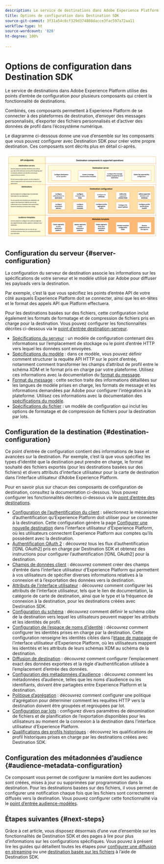 ```yaml
---
description: Le service de destinations dans Adobe Experience Platform utilise des points d’entrée de configuration pour plusieurs composants qui créent la fonctionnalité de destinations. Découvrez comment ces composants combinés permettent à Experience Platform de se connecter à des partenaires de destination, d’envoyer des messages personnalisés et d’activer des données de profil dans l’écosystème numérique.
title: Options de configuration dans Destination SDK
source-git-commit: 3f31a54c0cf329d374808dacce3fac597a72aa11
workflow-type: ht
source-wordcount: '828'
ht-degree: 100%

---
```



# Options de configuration dans Destination SDK

Le service de destinations dans Adobe Experience Platform utilise des points d’entrée de configuration pour plusieurs composants qui créent la fonctionnalité de destinations.

Combinés, ces composants permettent à Experience Platform de se connecter à des plateformes de destination, d’envoyer des messages personnalisés, d’exporter des fichiers personnalisés et d’activer des données de profil dans l’écosystème numérique.

Le diagramme ci-dessous donne une vue d’ensemble sur les composants que vous pouvez configurer avec Destination SDK pour créer votre propre destination. Ces composants sont décrits plus en détail ci-après.

![Diagramme présentant les composants de Destination SDK, les points d’entrée de configuration et les opérations pris en charge par ceux-ci.](../assets/functionality/destination-sdk-components-diagram.png)

## Configuration du serveur {#server-configuration}

La configuration du serveur de destination associe les informations sur les spécifications de votre serveur et le modèle utilisé par Adobe pour diffuser les payloads vers la destination.

Par exemple, c’est là que vous spécifiez les points d’entrée API de votre côté auxquels Experience Platform doit se connecter, ainsi que les en-têtes et le format des appels API que Platform effectuera.

Pour les destinations basées sur des fichiers, cette configuration inclut également les formats de formatage et de compression de fichiers pris en charge pour la destination. Vous pouvez configurer les fonctionnalités décrites ci-dessous via le [point d’entrée destination-serveur](../authoring-api/destination-server/create-destination-server.md).

* [Spécifications du serveur](destination-server/server-specs.md) : un modèle de configuration contenant des informations sur l’emplacement de stockage ou le point d’entrée HTTP vers lequel les données sont envoyées.
* [Spécifications du modèle](destination-server/templating-specs.md) : dans ce modèle, vous pouvez définir comment structurer la requête API HTTP sur le point d’entrée, notamment comment transformer les champs d’attribut de profil entre le schéma XDM et le format pris en charge par votre plateforme. Utilisez ces informations avec la documentation du [format du message](destination-server/message-format.md).
* [Format du message](destination-server/message-format.md) : cette section traite des informations détaillées sur les langues de modèle prises en charge, les formats de message et les informations demandées par Adobe pour configurer l’intégration à la plateforme. Utilisez ces informations avec la documentation des [spécifications du modèle](destination-server/templating-specs.md).
* [Spécifications du fichier](destination-server/file-formatting.md) : un modèle de configuration qui inclut les options de formatage et de compression de fichiers pour la destination par lots.

## Configuration de la destination {#destination-configuration}

Ce point d’entrée de configuration contient des informations de base et avancées sur la destination. Par exemple, c’est là que vous spécifiez les types d’identité que la destination peut prendre en charge, le format souhaité des fichiers exportés (pour les destinations basées sur des fichiers) et divers attributs d’interface utilisateur pour la carte de destination dans l’interface utilisateur d’Adobe Experience Platform.

Pour en savoir plus sur chacun des composants de configuration de destination, consultez la documentation ci-dessous. Vous pouvez configurer les fonctionnalités décrites ci-dessous via le [point d’entrée des destinations](../authoring-api/destination-configuration/create-destination-configuration.md).

* [Configuration de l’authentification du client](destination-configuration/customer-authentication.md) : sélectionnez le mécanisme d’authentification qu’Experience Platform doit utiliser pour se connecter à la destination. Cette configuration génère la page [Configurer une nouvelle destination](../../ui/connect-destination.md) dans l’interface utilisateur d’Experience Platform, où les utilisateurs connectent Experience Platform aux comptes qu’ils possèdent avec la destination.
* [Authentification OAuth 2](destination-configuration/oauth2-authentication.md) : découvrez tous les flux d’authentification [!DNL OAuth2] pris en charge par Destination SDK et obtenez des instructions pour configurer l’authentification [!DNL OAuth2] pour la destination.
* [Champs de données client](destination-configuration/customer-data-fields.md) : découvrez comment créer des champs d’entrée dans l’interface utilisateur d’Experience Platform qui permettent à vos utilisateurs de spécifier diverses informations relatives à la connexion et à l’exportation des données vers la destination.
* [Attributs de l’interface utilisateur](destination-configuration/ui-attributes.md) : découvrez comment configurer les attributs de l’interface utilisateur, tels que le lien de documentation, la catégorie de carte de destination, ainsi que le type et la fréquence de connexion à la destination, pour les destinations créées avec Destination SDK.
* [Configuration du schéma](destination-configuration/schema-configuration.md) : découvrez comment définir le schéma cible de la destination vers lequel les utilisateurs peuvent mapper les attributs et les identités de profil.
* [Configuration de l’espace de noms d’identité](destination-configuration/identity-namespace-configuration.md) : découvrez comment configurer les identités prises en charge par la destination. Cette configuration renseigne les identités cibles dans l’[étape de mappage](../../ui/activate-segment-streaming-destinations.md#mapping) de l’interface utilisateur d’Experience Platform, où les utilisateurs mappent les identités et les attributs de leurs schémas XDM au schéma de la destination.
* [Diffusion de destination](destination-configuration/destination-delivery.md) : découvrez comment configurer l’emplacement exact des données exportées et la règle d’authentification utilisée à l’emplacement d’entrée des données.
* [Configuration des métadonnées d’audience](destination-configuration/audience-metadata-configuration.md) : découvrez comment les métadonnées d’audience, telles que les noms d’audience ou les identifiants, doivent être partagées entre Experience Platform et la destination.
* [Politique d’agrégation](destination-configuration/aggregation-policy.md) : découvrez comment configurer une politique d’agrégation pour déterminer comment les requêtes HTTP vers la destination doivent être groupées et regroupées par lot.
* [Configuration par lots](destination-configuration/batch-configuration.md) : configurez divers paramètres de dénomination de fichiers et de planification de l’exportation disponibles pour les utilisateurs au moment de la connexion à la destination dans l’interface utilisateur d’Experience Platform.
* [Qualifications des profils historiques](destination-configuration/historical-profile-qualifications.md) : découvrez les qualifications de profil historiques prises en charge par les destinations créées avec Destination SDK.

## Configuration des métadonnées d’audience {#audience-metadata-configuration}

Ce composant vous permet de configurer la manière dont les audiences sont créées, mises à jour ou supprimées par programmation dans la destination. Pour les destinations basées sur des fichiers, il vous permet de configurer une notification chaque fois que les fichiers sont correctement diffusés vers la destination. Vous pouvez configurer cette fonctionnalité via le [point d’entrée audience-modèles](../metadata-api/create-audience-template.md).

## Étapes suivantes {#next-steps}

Grâce à cet article, vous disposez désormais d’une vue d’ensemble sur les fonctionnalités de Destination SDK et des pages à lire pour plus d’informations sur les configurations spécifiques. Vous pouvez à présent lire les guides qui détaillent toutes les étapes pour [configurer une diffusion en streaming](../guides/configure-destination-instructions.md) ou une [destination basée sur les fichiers](../guides/configure-file-based-destination-instructions.md) à l’aide de Destination SDK.
